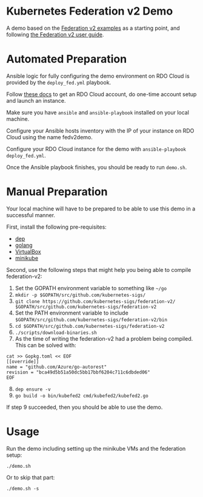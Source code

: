 # Kubernetes Federation v2 Demo

A demo based on the [Federation v2 examples](https://github.com/kubernetes-sigs/federation-v2/tree/master/example) as a starting point, and following [the Federation v2 user guide](https://github.com/kubernetes-sigs/federation-v2/blob/master/docs/userguide.md).

# Automated Preparation

Ansible logic for fully configuring the demo environment on RDO Cloud is
provided by the `deploy_fed.yml` playbook.

Follow [these
docs](https://docs.google.com/document/d/1ngJLTWKOCttSVbyv9MPPYL-mevxutYasgIoLTfy03hg)
to get an RDO Cloud account, do one-time account setup and launch an instance.

Make sure you have `ansible` and `ansible-playbook` installed on your local
machine.

Configure your Ansible hosts inventory with the IP of your instance on RDO
Cloud using the name fedv2demo.

Configure your RDO Cloud instance for the demo with `ansible-playbook
deploy_fed.yml`.

Once the Ansible playbook finishes, you should be ready to run `demo.sh`.

# Manual Preparation

Your local machine will have to be prepared to be able to use this demo in a successful manner.

First, install the following pre-requisites:

* [dep](https://github.com/golang/dep)
* [golang](https://golang.org/)
* [VirtualBox](https://www.virtualbox.org/)
* [minikube](https://github.com/kubernetes/minikube)

Second, use the following steps that might help you being able to compile federation-v2:

1. Set the GOPATH environment variable to something like `~/go`
2. `mkdir -p $GOPATH/src/github.com/kubernetes-sigs/`
3. `git clone https://github.com/kubernetes-sigs/federation-v2/ $GOPATH/src/github.com/kubernetes-sigs/federation-v2`
4. Set the PATH environment variable to include `$GOPATH/src/github.com/kubernetes-sigs/federation-v2/bin`
5. `cd $GOPATH/src/github.com/kubernetes-sigs/federation-v2`
6. `./scripts/download-binaries.sh`
7. As the time of writing the federation-v2 had a problem being compiled. This can be solved with:

```
cat >> Gopkg.toml << EOF
[[override]]
name = "github.com/Azure/go-autorest"
revision = "bca49d5b51a50dc5bb17bbf6204c711c6dbded06"
EOF
```

8. `dep ensure -v`
9. `go build -o bin/kubefed2 cmd/kubefed2/kubefed2.go`

If step 9 succeeded, then you should be able to use the demo.

# Usage

Run the demo including setting up the minikube VMs and the federation setup:

    ./demo.sh

Or to skip that part:

    ./demo.sh -s
